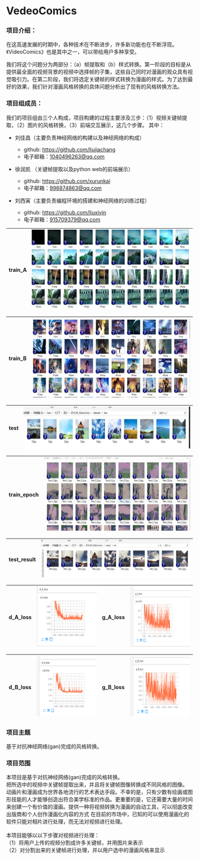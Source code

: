 # VedeoComics

### 项目介绍：
在这高速发展的时期中，各种技术在不断进步，许多新功能也在不断浮现。《VideoComics》也是其中之一，可以带给用户多种享受。<br>

我们将这个问题分为两部分：（a）帧提取和（b）样式转换。第一阶段的目标是从提供最全面的视频背景的视频中选择帧的子集，这些自己同时对漫画的观众具有视觉吸引力。在第二阶段，我们将选定关键帧的样式转换为漫画的样式。为了达到最好的效果，我们针对漫画风格转换的具体问题分析出了现有的风格转换方法。

### 项目组成员：
我们的项目组由三个人构成，项目构建的过程主要涉及三步：（1）视频关键帧提取，（2）图片的风格转换，（3）前端交互展示，这几个步骤。 其中：

* 刘佳昌（主要负责神经网络的构建以及神经网络的构成）
  * github: https://github.com/liujiachang
  * 电子邮箱：1040496263@qq.com

* 徐润凯 （关键帧提取以及python web的前端展示）
  * github: https://github.com/xurunkai
  * 电子邮箱：996874863@qq.com

* 刘西寅（主要负责编程环境的搭建和神经网络的训练过程）
  * github: https://github.com/liuxiyin
  * 电子邮箱：915709379@qq.com

| train_A | <img src='./image/train_A_1.jpg'> |
|:---:|:-----:|

| train_B | <img src='./image/train_B_1.jpg'> |
|:---:|:-----:|

| test | <img src='./image/test.jpg'> |
|:---:|:-----:|

| train_epoch | <img src='./image/train_epoch_1.jpg'> |
|:---:|:-----:|

| test_result | <img src='./image/test_result.jpg'> |
|:---:|:-----:|

| d_A_loss | <img src='./image/d_A_loss.png'> | g_A_loss | <img src='./image/g_A_loss.png'> |
|:---:|:-----:|:-----:|:-----:|

| d_B_loss | <img src='./image/d_B_loss.png'> | g_B_loss | <img src='./image/g_B_loss.png'> |
|:---:|:-----:|:-----:|:-----:|


### 项目主题
 
基于对抗神经网络(gan)完成的风格转换。

### 项目范围
本项目是基于对抗神经网络(gan)完成的风格转换。<br/>把所选中的视频中关键帧提取出来，并且将关键帧图像转换成不同风格的图像。
动画片和漫画成为世界各地流行的艺术表达手段。不幸的是，只有少数有绘画或图形技能的人才能够创造出符合美学标准的作品。更重要的是，它还需要大量的时间来创建一个有价值的漫画。提供一种将视频转换为漫画的自动工具，可以彻底改变出版商和个人创作漫画化内容的方式
在目前的市场中，已知的可以使用漫画化的软件只能对相片进行处理，而无法对视频进行处理。<br/><br/>
本项目能够以以下步骤对视频进行处理：<br/>
（1）将用户上传的视频分割成许多关键帧，并用图片来表示<br/>
（2）对分割出来的关键帧进行处理，并以用户选中的漫画风格来显示
